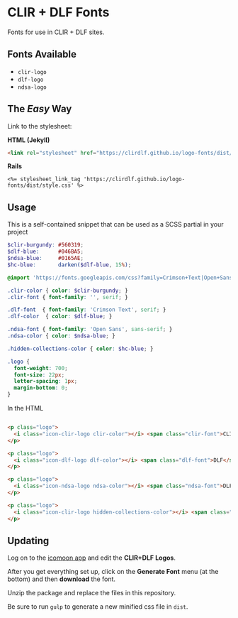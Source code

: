 # CLIR + DLF Fonts

Fonts for use in CLIR + DLF sites.

## Fonts Available

- `clir-logo`
- `dlf-logo`
- `ndsa-logo`

## The *Easy* Way

Link to the stylesheet:

**HTML (Jekyll)**

```html
<link rel="stylesheet" href="https://clirdlf.github.io/logo-fonts/dist/style.css">
```

**Rails**
```erb
<%= stylesheet_link_tag 'https://clirdlf.github.io/logo-fonts/dist/style.css' %>
```

## Usage

This is a self-contained snippet that can be used as a SCSS partial in
your project

```scss
$clir-burgundy: #560319;
$dlf-blue:      #046BA5;
$ndsa-blue:     #0165AE;
$hc-blue:       darken($dlf-blue, 15%);

@import 'https://fonts.googleapis.com/css?family=Crimson+Text|Open+Sans';

.clir-color { color: $clir-burgundy; }
.clir-font { font-family: '', serif; }

.dlf-font  { font-family: 'Crimson Text', serif; }
.dlf-color  { color: $dlf-blue; }

.ndsa-font { font-family: 'Open Sans', sans-serif; }
.ndsa-color { color: $ndsa-blue; }

.hidden-collections-color { color: $hc-blue; }

.logo {
  font-weight: 700;
  font-size: 22px;
  letter-spacing: 1px;
  margin-bottom: 0;
}
```

In the HTML

```html

<p class="logo">
  <i class="icon-clir-logo clir-color"></i> <span class="clir-font">CLIR</span>
</p>

<p class="logo">
  <i class="icon-dlf-logo dlf-color"></i> <span class="dlf-font">DLF</span>
</p>

<p class="logo">
  <i class="icon-ndsa-logo ndsa-color"></i> <span class="ndsa-font">DLF</span>
</p>

<p class="logo">
  <i class="icon-clir-logo hidden-collections-color"></i> <span class="clir-font">CLIR</span>
</p>

```

## Updating

Log on to the [icomoon app](https://icomoon.io/app/#/select) and edit
the **CLIR+DLF Logos**.

After you get everything set up, click on the **Generate Font** menu (at
the bottom) and then **download** the font.

Unzip the package and replace the files in this repository.

Be sure to run `gulp` to generate a new minified css file in `dist`.
